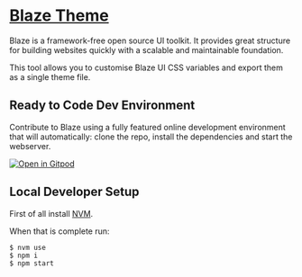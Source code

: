 # <a href="https://theme.blazeui.com">Blaze Theme</a>

Blaze is a framework-free open source UI toolkit. It provides great structure for building websites quickly with a scalable and maintainable foundation.

This tool allows you to customise Blaze UI CSS variables and export them as a single theme file.

## Ready to Code Dev Environment

Contribute to Blaze using a fully featured online development environment that will automatically: clone the repo, install the dependencies and start the webserver.

[![Open in Gitpod](https://gitpod.io/button/open-in-gitpod.svg)](https://gitpod.io/#https://github.com/BlazeSoftware/theme)

## Local Developer Setup

First of all install [NVM](https://github.com/creationix/nvm#install-script).

When that is complete run:

```cli
$ nvm use
$ npm i
$ npm start
```
